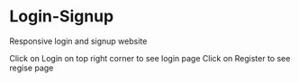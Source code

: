 # Login-Signup
Responsive login and signup website

Click on Login on top right corner to see login page
Click on Register to see regise page
